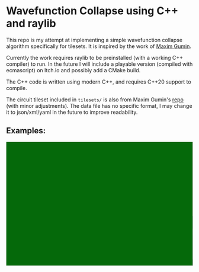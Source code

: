 # Wavefunction Collapse using C++ and raylib

This repo is my attempt at implementing a simple wavefunction collapse algorithm specifically for tilesets. It is inspired by the work of [Maxim Gumin](https://github.com/mxgmn/WaveFunctionCollapse).

Currently the work requires raylib to be preinstalled (with a working C++ compiler) to run. In the future I will include a playable version (compiled with ecmascript) on Itch.io and possibly add a CMake build.

The C++ code is written using modern C++, and requires C++20 support to compile. 

The circuit tileset included in `tilesets/` is also from Maxim Gumin's [repo](https://github.com/mxgmn/WaveFunctionCollapse/tree/master/tilesets/Circuit) (with minor adjustments). The data file has no specific format, I may change it to json/xml/yaml in the future to improve readability.

## Examples:

<p align="center"><img alt="Circuit building animation" src="images/Animation.gif"></p>